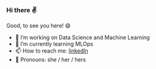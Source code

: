 ### Hi there :v:

Good, to see you here! :smile:

- 🔭 I’m working on Data Science and Machine Learning
- 🌱 I’m currently learning MLOps
- 📫 How to reach me: [linkedIn](https://www.linkedin.com/in/frauke-albrecht-phd-90ba511a2/)
- :woman: Pronouns: she / her / hers

<!--
**froukje/froukje** is a ✨ _special_ ✨ repository because its `README.md` (this file) appears on your GitHub profile.

Here are some ideas to get you started:

- 🔭 I’m currently working on ...
- 🌱 I’m currently learning ...
- 👯 I’m looking to collaborate on ...
- 🤔 I’m looking for help with ...
- 💬 Ask me about ...
- 📫 How to reach me: ...
- 😄 Pronouns: ...
- ⚡ Fun fact: ...
-->
